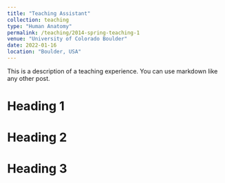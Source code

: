 ```yaml
---
title: "Teaching Assistant"
collection: teaching
type: "Human Anatomy"
permalink: /teaching/2014-spring-teaching-1
venue: "University of Colorado Boulder"
date: 2022-01-16
location: "Boulder, USA"
---
```


This is a description of a teaching experience. You can use markdown like any other post.

Heading 1
======

Heading 2
======

Heading 3
======
